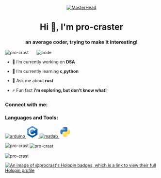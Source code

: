 <p align="center">
  <a href="https://rishavchanda.io">
    <img src="https://media.tenor.com/OF2oQX_PQ9UAAAAC/dfg.gif" alt="MasterHead">
  </a>
</p>


<!--[![MasterHead](https://media.tenor.com/OF2oQX_PQ9UAAAAC/dfg.gif)](https://i.gifer.com/Detq.mp4)-->

<h1 align="center">Hi 👋, I'm pro-craster</h1>
<h3 align="center">an average coder, trying to make it interesting!</h3>
<img align="right" alt="code" width="400" src="https://media.tenor.com/NOYF3f82b_gAAAAC/programmer.gif"

<p align="left"> <img src="https://komarev.com/ghpvc/?username=pro-crast&label=Profile%20views&color=0e75b6&style=flat" alt="pro-crast" /> </p>

- 🔭 I’m currently working on **DSA**

- 🌱 I’m currently learning **c,python**

- 💬 Ask me about **rust**

- ⚡ Fun fact **i'm exploring, but don't know what!**

<h3 align="left">Connect with me:</h3>
<p align="left">
</p>

<h3 align="left">Languages and Tools:</h3>
<p align="left"> <a href="https://www.arduino.cc/" target="_blank" rel="noreferrer"> <img src="https://cdn.worldvectorlogo.com/logos/arduino-1.svg" alt="arduino" width="40" height="40"/> </a> <a href="https://www.cprogramming.com/" target="_blank" rel="noreferrer"> <img src="https://raw.githubusercontent.com/devicons/devicon/master/icons/c/c-original.svg" alt="c" width="40" height="40"/> </a> <a href="https://www.mathworks.com/" target="_blank" rel="noreferrer"> <img src="https://upload.wikimedia.org/wikipedia/commons/2/21/Matlab_Logo.png" alt="matlab" width="40" height="40"/> </a> <a href="https://www.python.org" target="_blank" rel="noreferrer"> <img src="https://raw.githubusercontent.com/devicons/devicon/master/icons/python/python-original.svg" alt="python" width="40" height="40"/> </a> </p>

<p><img align="left" src="https://github-readme-stats.vercel.app/api/top-langs?username=pro-crast&show_icons=true&locale=en&layout=compact" alt="pro-crast" /></p>

<p>&nbsp;<img align="center" src="https://github-readme-stats.vercel.app/api?username=pro-crast&show_icons=true&locale=en" alt="pro-crast" /></p>

<p><img align="center" src="https://github-readme-streak-stats.herokuapp.com/?user=pro-crast&" alt="pro-crast" /></p>

[![An image of @procrast's Holopin badges, which is a link to view their full Holopin profile](https://holopin.me/procrast)](https://holopin.io/@procrast)
